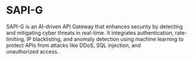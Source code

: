 # SAPI-G
SAPI-G is an AI-driven API Gateway that enhances security by detecting and mitigating cyber threats in real-time. It integrates authentication, rate-limiting, IP blacklisting, and anomaly detection using machine learning to protect APIs from attacks like DDoS, SQL injection, and unauthorized access.
